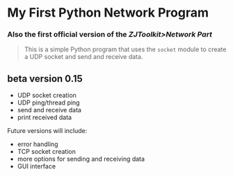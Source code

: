 # My First Python Network Program
### Also the first official version of the *ZJToolkit>Network Part*
>This is a simple Python program that uses the `socket` module to create a UDP socket and send and receive data.

## beta version 0.15
* UDP socket creation
* UDP ping/thread ping 
* send and receive data
* print received data

Future versions will include:
* error handling
* TCP socket creation
* more options for sending and receiving data
* GUI interface
